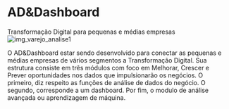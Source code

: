 # AD&Dashboard
Transformação Digital para pequenas e médias empresas
![img_varejo_analise1](https://user-images.githubusercontent.com/54138378/189162287-a8f4b70b-f579-4ed8-af0d-de9615fa9231.jpg)

O AD&Dashboard  estar sendo desenvolvido para conectar as pequenas e médias empresas de vários segmentos a Transformação Digital.  Sua estrutura consiste em três módulos  com foco  em Melhorar, Crescer e Prever  oportunidades nos dados que impulsionarão os negócios. O primeiro, diz respeito as funções de análise de dados do negócio. O segundo, corresponde a um  dashboard. Por fim, o modulo de análise avançada ou aprendizagem de máquina.
